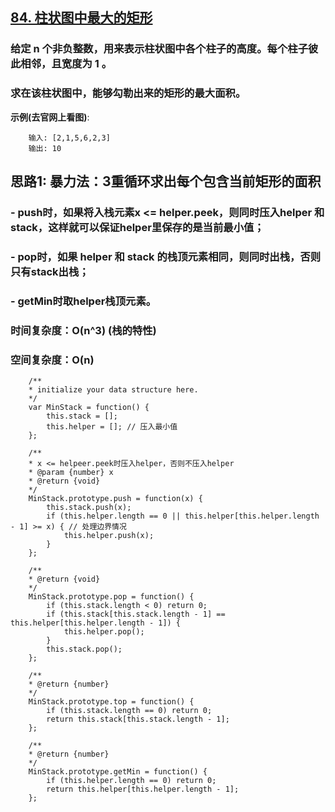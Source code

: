 ## [84. 柱状图中最大的矩形](https://leetcode-cn.com/problems/largest-rectangle-in-histogram/)
### 给定 n 个非负整数，用来表示柱状图中各个柱子的高度。每个柱子彼此相邻，且宽度为 1 。
### 求在该柱状图中，能够勾勒出来的矩形的最大面积。


**示例(去官网上看图)**:
```
    输入: [2,1,5,6,2,3]
    输出: 10
```

## 思路1: 暴力法：3重循环求出每个包含当前矩形的面积
### - push时，如果将入栈元素x <= helper.peek，则同时压入helper 和 stack，这样就可以保证helper里保存的是当前最小值；
### - pop时，如果 helper 和 stack 的栈顶元素相同，则同时出栈，否则只有stack出栈；
### - getMin时取helper栈顶元素。
### 时间复杂度：O(n^3) (栈的特性)
### 空间复杂度：O(n) 

```
    /**
    * initialize your data structure here.
    */
    var MinStack = function() {
        this.stack = [];
        this.helper = []; // 压入最小值
    };

    /** 
    * x <= helpeer.peek时压入helper，否则不压入helper
    * @param {number} x
    * @return {void}
    */
    MinStack.prototype.push = function(x) {
        this.stack.push(x);
        if (this.helper.length == 0 || this.helper[this.helper.length - 1] >= x) { // 处理边界情况
            this.helper.push(x);
        }
    };

    /**
    * @return {void}
    */
    MinStack.prototype.pop = function() {
        if (this.stack.length < 0) return 0;
        if (this.stack[this.stack.length - 1] == this.helper[this.helper.length - 1]) {
            this.helper.pop();
        }
        this.stack.pop();
    };

    /**
    * @return {number}
    */
    MinStack.prototype.top = function() {
        if (this.stack.length == 0) return 0;
        return this.stack[this.stack.length - 1];
    };

    /**
    * @return {number}
    */
    MinStack.prototype.getMin = function() {
        if (this.helper.length == 0) return 0;
        return this.helper[this.helper.length - 1];
    };
```